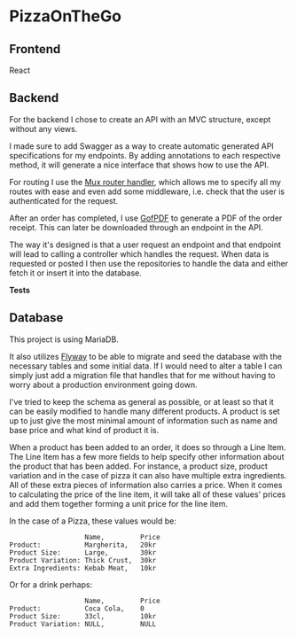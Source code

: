 # PizzaOnTheGo

## Frontend
React

## Backend
For the backend I chose to create an API with an MVC structure, except without any views.

I made sure to add Swagger as a way to create automatic generated API specifications for my endpoints. By adding annotations to each respective method, it will generate a nice interface that shows how to use the API. 

For routing I use the [Mux router handler](https://github.com/gorilla/mux), which allows me to specify all my routes with ease and even add some middleware, i.e. check that the user is authenticated for the request.

After an order has completed, I use [GofPDF](https://github.com/jung-kurt/gofpdf) to generate a PDF of the order receipt. This can later be downloaded through an endpoint in the API.

The way it's designed is that a user request an endpoint and that endpoint will lead to calling a controller which handles the request. When data is requested or posted I then use the repositories to handle the data and either fetch it or insert it into the database.

**Tests**

## Database
This project is using MariaDB.

It also utilizes [Flyway](https://flywaydb.org/) to be able to migrate and seed the database with the necessary tables and some initial data. If I would need to alter a table I can simply just add a migration file that handles that for me without having to worry about a production environment going down.

I've tried to keep the schema as general as possible, or at least so that it can be easily modified to handle many different products. A product is set up to just give the most minimal amount of information such as name and base price and what kind of product it is.

When a product has been added to an order, it does so through a Line Item. The Line Item has a few more fields to help specify other information about the product that has been added. For instance, a product size, product variation and in the case of pizza it can also have multiple extra ingredients. All of these extra pieces of information also carries a price. When it comes to calculating the price of the line item, it will take all of these values' prices and add them together forming a unit price for the line item.

In the case of a Pizza, these values would be:

```
                   Name,         Price
Product:           Margherita,   20kr
Product Size:      Large,        30kr
Product Variation: Thick Crust,  30kr
Extra Ingredients: Kebab Meat,   10kr
```

Or for a drink perhaps:

```
                   Name,         Price
Product:           Coca Cola,    0
Product Size:      33cl,         10kr
Product Variation: NULL,         NULL
```

